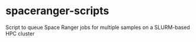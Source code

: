# spaceranger-scripts
Script to queue Space Ranger jobs for multiple samples on a SLURM-based HPC cluster
